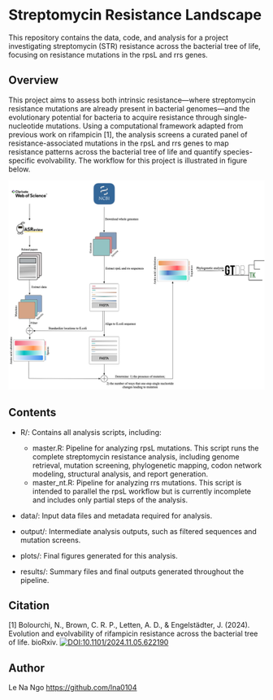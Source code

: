 # Streptomycin Resistance Landscape
This repository contains the data, code, and analysis for a project investigating streptomycin (STR) resistance across the bacterial tree of life, focusing on resistance mutations in the rpsL and rrs genes.

## Overview
This project aims to assess both intrinsic resistance—where streptomycin resistance mutations are already present in bacterial genomes—and the evolutionary potential for bacteria to acquire resistance through single-nucleotide mutations. Using a computational framework adapted from previous work on rifampicin [1], the analysis screens a curated panel of resistance-associated mutations in the rpsL and rrs genes to map resistance patterns across the bacterial tree of life and quantify species-specific evolvability. The workflow for this project is illustrated in figure below.

![The diagram of this project workflow](plots/Workflow.jpg)


## Contents

- R/: Contains all analysis scripts, including:

  - master.R: Pipeline for analyzing rpsL mutations. This script runs the complete streptomycin resistance analysis, including genome retrieval, mutation screening, phylogenetic mapping, codon network modeling, structural analysis, and report generation.
  - master_nt.R: Pipeline for analyzing rrs mutations. This script is intended to parallel the rpsL workflow but is currently incomplete and includes only partial steps of the analysis.
      
- data/: Input data files and metadata required for analysis.

- output/: Intermediate analysis outputs, such as filtered sequences and mutation screens.

- plots/: Final figures generated for this analysis.

- results/: Summary files and final outputs generated throughout the pipeline. 


## Citation

[1] Bolourchi, N., Brown, C. R. P., Letten, A. D., & Engelstädter, J. (2024). Evolution and evolvability of rifampicin resistance across the bacterial tree of life. bioRxiv. 
[![DOI:10.1101/2024.11.05.622190](https://zenodo.org/badge/DOI/10.1101/2024.11.05.622190.svg)](https://doi.org/10.1101/2024.11.05.622190)

## Author
Le Na Ngo <https://github.com/lna0104>




